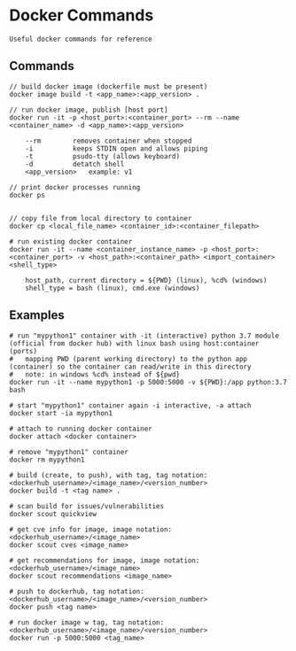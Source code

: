# Docker Commands

    Useful docker commands for reference
    
## Commands

    // build docker image (dockerfile must be present)
    docker image build -t <app_name>:<app_version> .
    
    // run docker image, publish [host port]
    docker run -it -p <host_port>:<container_port> --rm --name <container_name> -d <app_name>:<app_version>
    
        --rm        removes container when stopped
        -i          keeps STDIN open and allows piping
        -t          psudo-tty (allows keyboard)
        -d          detatch shell
        <app_version>   example: v1
        
    // print docker processes running
    docker ps
    
    
    // copy file from local directory to container
    docker cp <local_file_name> <container_id>:<container_filepath>
    
    # run existing docker container
    docker run -it --name <container_instance_name> -p <host_port>:<container_port> -v <host_path>:<container_path> <import_container> <shell_type>
    
        host_path, current directory = ${PWD} (linux), %cd% (windows)
        shell_type = bash (linux), cmd.exe (windows)
    
    
##  Examples

    # run "mypython1" container with -it (interactive) python 3.7 module (official from docker hub) with linux bash using host:container (ports)
    #   mapping PWD (parent working directory) to the python app (container) so the container can read/write in this directory
    #   note: in windows %cd% instead of ${pwd}
    docker run -it --name mypython1 -p 5000:5000 -v ${PWD}:/app python:3.7 bash
    
    # start "mypython1" container again -i interactive, -a attach
    docker start -ia mypython1
    
    # attach to running docker container
    docker attach <docker container>
    
    # remove "mypython1" container
    docker rm mypython1
    
    # build (create, to push), with tag, tag notation: <dockerhub_username>/<image_name>/<version_number>
    docker build -t <tag name> .
    
    # scan build for issues/vulnerabilities
    docker scout quickview
    
    # get cve info for image, image notation: <dockerhub_username>/<image_name>
    docker scout cves <image_name>
    
    # get recommendations for image, image notation: <dockerhub_username>/<image_name>
    docker scout recommendations <image_name>
    
    # push to dockerhub, tag notation: <dockerhub_username>/<image_name>/<version_number>
    docker push <tag name>
    
    # run docker image w tag, tag notation: <dockerhub_username>/<image_name>/<version_number>
    docker run -p 5000:5000 <tag_name>